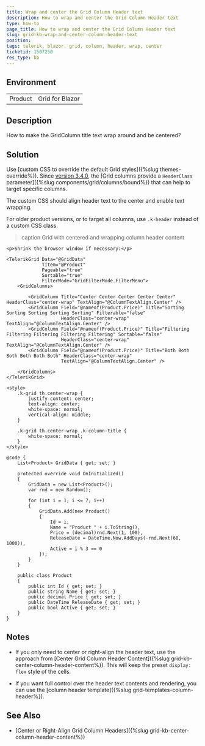 ```yaml
---
title: Wrap and center the Grid Column Header text
description: How to wrap and center the Grid Column Header text
type: how-to
page_title: How to wrap and center the Grid Column Header text
slug: grid-kb-wrap-and-center-column-header-text
position: 
tags: telerik, blazor, grid, column, header, wrap, center
ticketid: 1507250
res_type: kb
---
```


## Environment
<table>
	<tbody>
		<tr>
			<td>Product</td>
			<td>Grid for Blazor</td>
		</tr>
	</tbody>
</table>


## Description

How to make the GridColumn title text wrap around and be centered?

## Solution

Use [custom CSS to override the default Grid styles]({%slug themes-override%}). Since [version 3.4.0](https://www.telerik.com/support/whats-new/blazor-ui/release-history/ui-for-blazor-3-4-0), the [Grid columns provide a `HeaderClass` parameter]({%slug components/grid/columns/bound%}) that can help to target specific columns.

The custom CSS should align header text to the center and enable text wrapping.

For older product versions, or to target all columns, use `.k-header` instead of a custom CSS class.

>caption Grid with centered and wrapping column header content

````CSHTML
<p>Shrink the browser window if necessary:</p>

<TelerikGrid Data="@GridData"
             TItem="@Product"
             Pageable="true"
             Sortable="true"
             FilterMode="GridFilterMode.FilterMenu">
    <GridColumns>

        <GridColumn Title="Center Center Center Center Center" HeaderClass="center-wrap" TextAlign="@ColumnTextAlign.Center" />
        <GridColumn Field="@nameof(Product.Price)" Title="Sorting Sorting Sorting Sorting Sorting" Filterable="false"
                    HeaderClass="center-wrap" TextAlign="@ColumnTextAlign.Center" />
        <GridColumn Field="@nameof(Product.Price)" Title="Filtering Filtering Filtering Filtering Filtering" Sortable="false"
                    HeaderClass="center-wrap" TextAlign="@ColumnTextAlign.Center" />
        <GridColumn Field="@nameof(Product.Price)" Title="Both Both Both Both Both Both" HeaderClass="center-wrap"
                    TextAlign="@ColumnTextAlign.Center" />

    </GridColumns>
</TelerikGrid>

<style>
    .k-grid th.center-wrap {
        justify-content: center;
        text-align: center;
        white-space: normal;
        vertical-align: middle;
    }

    .k-grid th.center-wrap .k-column-title {
        white-space: normal;
    }
</style>

@code {
    List<Product> GridData { get; set; }

    protected override void OnInitialized()
    {
        GridData = new List<Product>();
        var rnd = new Random();

        for (int i = 1; i <= 7; i++)
        {
            GridData.Add(new Product()
            {
                Id = i,
                Name = "Product " + i.ToString(),
                Price = (decimal)rnd.Next(1, 100),
                ReleaseDate = DateTime.Now.AddDays(-rnd.Next(60, 1000)),
                Active = i % 3 == 0
            });
        }
    }

    public class Product
    {
        public int Id { get; set; }
        public string Name { get; set; }
        public decimal Price { get; set; }
        public DateTime ReleaseDate { get; set; }
        public bool Active { get; set; }
    }
}
````

## Notes

* If you only need to center or right-align the header text, use the approach from [Center Grid Column Header Content]({%slug grid-kb-center-column-header-content%}). This will keep the preset `display: flex` style of the cells.

* If you want full control over the header text contents and rendering, you can use the [column header template]({%slug grid-templates-column-header%}).

## See Also

* [Center or Right-Align Grid Column Headers]({%slug grid-kb-center-column-header-content%})
